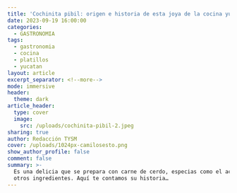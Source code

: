 ```yaml
---
title: 'Cochinita pibil: origen e historia de esta joya de la cocina yucateca'
date: 2023-09-19 16:00:00
categories:
  - GASTRONOMIA
tags:
  - gastronomia
  - cocina
  - platillos
  - yucatan
layout: article
excerpt_separator: <!--more-->
mode: immersive
header:
  theme: dark
article_header:
  type: cover
  image:
    src: /uploads/cochinita-pibil-2.jpeg
sharing: true
author: Redacción TYSM
cover: /uploads/1024px-camilosesto.png
show_author_profile: false
comment: false
summary: >-
  Es una delicia que se prepara con carne de cerdo, especias como el achiote y
  otros ingredientes. Aquí te contamos su historia…
---
```


